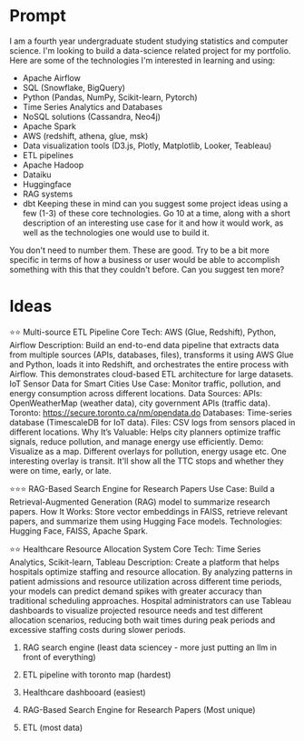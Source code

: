 # Prompt

I am a fourth year undergraduate student studying statistics and computer science. I'm looking to build a data-science related project for my portfolio. Here are some of the technologies I'm interested in learning and using:
- Apache Airflow
- SQL (Snowflake, BigQuery)
- Python (Pandas, NumPy, Scikit-learn, Pytorch)
- Time Series Analytics and Databases
- NoSQL solutions (Cassandra, Neo4j)
- Apache Spark
- AWS (redshift, athena, glue, msk)
- Data visualization tools (D3.js, Plotly, Matplotlib, Looker, Teableau)
- ETL pipelines
- Apache Hadoop
- Dataiku
- Huggingface
- RAG systems
- dbt
Keeping these in mind can you suggest some project ideas using a few (1-3) of these core technologies. Go 10 at a time, along with a short description of an interesting use case for it and how it would work, as well as the technologies one would use to build it.


You don't need to number them. These are good. Try to be a bit more specific in terms of how a business or user would be able to accomplish something with this that they couldn't before. Can you suggest ten more?

# Ideas

⭐⭐ Multi-source ETL Pipeline
Core Tech: AWS (Glue, Redshift), Python, Airflow
Description: Build an end-to-end data pipeline that extracts data from multiple sources (APIs, databases, files), transforms it using AWS Glue and Python, loads it into Redshift, and orchestrates the entire process with Airflow. This demonstrates cloud-based ETL architecture for large datasets.
    IoT Sensor Data for Smart Cities
    Use Case: Monitor traffic, pollution, and energy consumption across different locations.
    Data Sources:
        APIs: OpenWeatherMap (weather data), city government APIs (traffic data).
        Toronto: https://secure.toronto.ca/nm/opendata.do
        Databases: Time-series database (TimescaleDB for IoT data).
        Files: CSV logs from sensors placed in different locations.
    Why It’s Valuable: Helps city planners optimize traffic signals, reduce pollution, and manage energy use efficiently.
    Demo: Visualize as a map. Different overlays for pollution, energy usage etc. One interesting overlay is transit. It'll show all the TTC stops and whether they were on time, early, or late. 

⭐⭐⭐ RAG-Based Search Engine for Research Papers
Use Case: Build a Retrieval-Augmented Generation (RAG) model to summarize research papers.
How It Works: Store vector embeddings in FAISS, retrieve relevant papers, and summarize them using Hugging Face models.
Technologies: Hugging Face, FAISS, Apache Spark.

⭐⭐ Healthcare Resource Allocation System
Core Tech: Time Series Analytics, Scikit-learn, Tableau
Description: Create a platform that helps hospitals optimize staffing and resource allocation. By analyzing patterns in patient admissions and resource utilization across different time periods, your models can predict demand spikes with greater accuracy than traditional scheduling approaches. Hospital administrators can use Tableau dashboards to visualize projected resource needs and test different allocation scenarios, reducing both wait times during peak periods and excessive staffing costs during slower periods.

1. RAG search engine (least data sciencey - more just putting an llm in front of everything)
2. ETL pipeline with toronto map (hardest)
3. Healthcare dashbooard (easiest)

1. RAG-Based Search Engine for Research Papers (Most unique)
2. ETL (most data) 